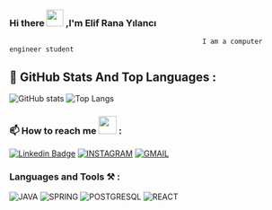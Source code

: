 ### Hi there <img src="https://github.com/canozyigiit/canozyigiit/blob/main/wave.gif" width="30px"> ,I'm Elif Rana Yılancı  
                                                    I am a computer engineer student




## 📌 GitHub Stats And Top Languages :

![GitHub stats](https://github-readme-stats.vercel.app/api?username=ElifRana&theme=blue-green)
![Top Langs](https://github-readme-stats.vercel.app/api/top-langs/?username=ElifRana&layout=compact&theme=midnight-purple)


### 📫 How to reach me <img src="https://github.com/canozyigiit/canozyigiit/blob/main/handshake.gif" height="32px"> :


[![Linkedin Badge](https://img.shields.io/badge/ElifRana-%20on%20linkedin-blue?style=for-the-badge&logo=linkedin)](https://www.linkedin.com/in/elif-rana-y%C4%B1lanc%C4%B1-1ba3801a3///)
[![INSTAGRAM](https://img.shields.io/badge/Instagram-E4405F?style=for-the-badge&logo=instagram&logoColor=white)](https://www.instagram.com/elifranaylnc/) 
[![GMAIL](https://img.shields.io/badge/Gmail-D14836?style=for-the-badge&logo=gmail&logoColor=white)](mailto:elifranaylnc61@gmail.com)                                                                                                                                              

### Languages and Tools ⚒ :

![JAVA](https://img.shields.io/badge/Java-ED8B00?style=for-the-badge&logo=java&logoColor=white)
![SPRING](https://img.shields.io/badge/Spring-6DB33F?style=for-the-badge&logo=spring&logoColor=white)
![POSTGRESQL](https://img.shields.io/badge/PostgreSQL-316192?style=for-the-badge&logo=postgresql&logoColor=white)
![REACT](https://img.shields.io/badge/React-20232A?style=for-the-badge&logo=react&logoColor=61DAFB)



